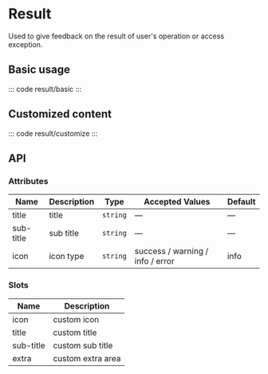 <script setup>
  import basic from 'exam/result/basic.vue'
  import customize from 'exam/result/customize.vue'
</script>

# Result

Used to give feedback on the result of user's operation or access exception.

## Basic usage

::: code result/basic
<basic></basic>
:::

## Customized content

::: code result/customize
<customize></customize>
:::

## API

### Attributes

| Name      | Description | Type     | Accepted Values                  | Default |
| --------- | ----------- | -------- | -------------------------------- | ------- |
| title     | title       | `string` | —                                | —       |
| sub-title | sub title   | `string` | —                                | —       |
| icon      | icon type   | `string` | success / warning / info / error | info    |

### Slots

| Name      | Description       |
| --------- | ----------------- |
| icon      | custom icon       |
| title     | custom title      |
| sub-title | custom sub title  |
| extra     | custom extra area |
